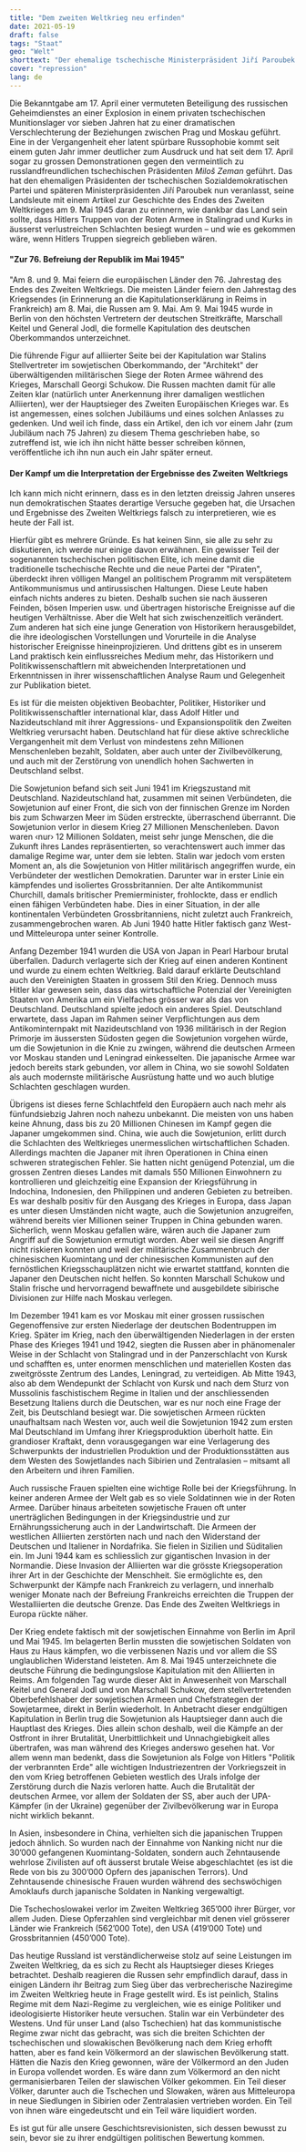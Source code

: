 ```yaml
---
title: "Dem zweiten Weltkrieg neu erfinden"
date: 2021-05-19
draft: false
tags: "Staat"
geo: "Welt"
shorttext: "Der ehemalige tschechische Ministerpräsident Jiří Paroubek erinnert seine Landleute an politisch verdrängte Wahrheiten."
cover: "repression"
lang: de
---
```


Die Bekanntgabe am 17. April einer vermuteten Beteiligung des russischen Geheimdienstes an einer Explosion in einem privaten tschechischen Munitionslager vor sieben Jahren hat zu einer dramatischen Verschlechterung der Beziehungen zwischen Prag und Moskau geführt. Eine in der Vergangenheit eher latent spürbare Russophobie kommt seit einem guten Jahr immer deutlicher zum Ausdruck und hat seit dem 17. April sogar zu grossen Demonstrationen gegen den vermeintlich zu russlandfreundlichen tschechischen Präsidenten *Miloš Zeman* geführt. Das hat den ehemaligen Präsidenten der tschechischen Sozialdemokratischen Partei und späteren Ministerpräsidenten Jiří Paroubek nun veranlasst, seine Landsleute mit einem Artikel zur Geschichte des Endes des Zweiten Weltkrieges am 9. Mai 1945 daran zu erinnern, wie dankbar das Land sein sollte, dass Hitlers Truppen von der Roten Armee in Stalingrad und Kurks in äusserst verlustreichen Schlachten besiegt wurden – und wie es gekommen wäre, wenn Hitlers Truppen siegreich geblieben wären.

#### "Zur 76. Befreiung der Republik im Mai 1945"

"Am 8. und 9. Mai feiern die europäischen Länder den 76. Jahrestag des Endes des Zweiten Weltkriegs. Die meisten Länder feiern den Jahrestag des Kriegsendes (in Erinnerung an die Kapitulationserklärung in Reims in Frankreich) am 8. Mai, die Russen am 9. Mai. Am 9. Mai 1945 wurde in Berlin von den höchsten Vertretern der deutschen Streitkräfte, Marschall Keitel und General Jodl, die formelle Kapitulation des deutschen Oberkommandos unterzeichnet.

Die führende Figur auf alliierter Seite bei der Kapitulation war Stalins Stellvertreter im sowjetischen Oberkommando, der "Architekt" der überwältigenden militärischen Siege der Roten Armee während des Krieges, Marschall Georgi Schukow. Die Russen machten damit für alle Zeiten klar (natürlich unter Anerkennung ihrer damaligen westlichen Alliierten), wer der Hauptsieger des Zweiten Europäischen Krieges war. Es ist angemessen, eines solchen Jubiläums und eines solchen Anlasses zu gedenken. Und weil ich finde, dass ein Artikel, den ich vor einem Jahr (zum Jubiläum nach 75 Jahren) zu diesem Thema geschrieben habe, so zutreffend ist, wie ich ihn nicht hätte besser schreiben können, veröffentliche ich ihn nun auch ein Jahr später erneut.

#### Der Kampf um die Interpretation der Ergebnisse des Zweiten Weltkriegs

Ich kann mich nicht erinnern, dass es in den letzten dreissig Jahren unseres nun demokratischen Staates derartige Versuche gegeben hat, die Ursachen und Ergebnisse des Zweiten Weltkriegs falsch zu interpretieren, wie es heute der Fall ist.

Hierfür gibt es mehrere Gründe. Es hat keinen Sinn, sie alle zu sehr zu diskutieren, ich werde nur einige davon erwähnen. Ein gewisser Teil der sogenannten tschechischen politischen Elite, ich meine damit die traditionelle tschechische Rechte und die neue Partei der "Piraten", überdeckt ihren völligen Mangel an politischem Programm mit verspätetem Antikommunismus und antirussischen Haltungen. Diese Leute haben einfach nichts anderes zu bieten. Deshalb suchen sie nach äusseren Feinden, bösen Imperien usw. und übertragen historische Ereignisse auf die heutigen Verhältnisse. Aber die Welt hat sich zwischenzeitlich verändert. Zum anderen hat sich eine junge Generation von Historikern herausgebildet, die ihre ideologischen Vorstellungen und Vorurteile in die Analyse historischer Ereignisse hineinprojizieren. Und drittens gibt es in unserem Land praktisch kein einflussreiches Medium mehr, das Historikern und Politikwissenschaftlern mit abweichenden Interpretationen und Erkenntnissen in ihrer wissenschaftlichen Analyse Raum und Gelegenheit zur Publikation bietet.

Es ist für die meisten objektiven Beobachter, Politiker, Historiker und Politikwissenschaftler international klar, dass Adolf Hitler und Nazideutschland mit ihrer Aggressions- und Expansionspolitik den Zweiten Weltkrieg verursacht haben. Deutschland hat für diese aktive schreckliche Vergangenheit mit dem Verlust von mindestens zehn Millionen Menschenleben bezahlt, Soldaten, aber auch unter der Zivilbevölkerung, und auch mit der Zerstörung von unendlich hohen Sachwerten in Deutschland selbst.

Die Sowjetunion befand sich seit Juni 1941 im Kriegszustand mit Deutschland. Nazideutschland hat, zusammen mit seinen Verbündeten, die Sowjetunion auf einer Front, die sich von der finnischen Grenze im Norden bis zum Schwarzen Meer im Süden erstreckte, überraschend überrannt. Die Sowjetunion verlor in diesem Krieg 27 Millionen Menschenleben. Davon waren ‹nur› 12 Millionen Soldaten, meist sehr junge Menschen, die die Zukunft ihres Landes repräsentierten, so verachtenswert auch immer das damalige Regime war, unter dem sie lebten. Stalin war jedoch vom ersten Moment an, als die Sowjetunion von Hitler militärisch angegriffen wurde, ein Verbündeter der westlichen Demokratien. Darunter war in erster Linie ein kämpfendes und isoliertes Grossbritannien. Der alte Antikommunist Churchill, damals britischer Premierminister, frohlockte, dass er endlich einen fähigen Verbündeten habe. Dies in einer Situation, in der alle kontinentalen Verbündeten Grossbritanniens, nicht zuletzt auch Frankreich, zusammengebrochen waren. Ab Juni 1940 hatte Hitler faktisch ganz West- und Mitteleuropa unter seiner Kontrolle.

Anfang Dezember 1941 wurden die USA von Japan in Pearl Harbour brutal überfallen. Dadurch verlagerte sich der Krieg auf einen anderen Kontinent und wurde zu einem echten Weltkrieg. Bald darauf erklärte Deutschland auch den Vereinigten Staaten in grossem Stil den Krieg. Dennoch muss Hitler klar gewesen sein, dass das wirtschaftliche Potenzial der Vereinigten Staaten von Amerika um ein Vielfaches grösser war als das von Deutschland. Deutschland spielte jedoch ein anderes Spiel. Deutschland erwartete, dass Japan im Rahmen seiner Verpflichtungen aus dem Antikominternpakt mit Nazideutschland von 1936 militärisch in der Region Primorje im äussersten Südosten gegen die Sowjetunion vorgehen würde, um die Sowjetunion in die Knie zu zwingen, während die deutschen Armeen vor Moskau standen und Leningrad einkesselten. Die japanische Armee war jedoch bereits stark gebunden, vor allem in China, wo sie sowohl Soldaten als auch modernste militärische Ausrüstung hatte und wo auch blutige Schlachten geschlagen wurden. 

Übrigens ist dieses ferne Schlachtfeld den Europäern auch nach mehr als fünfundsiebzig Jahren noch nahezu unbekannt. Die meisten von uns haben keine Ahnung, dass bis zu 20 Millionen Chinesen im Kampf gegen die Japaner umgekommen sind. China, wie auch die Sowjetunion, erlitt durch die Schlachten des Weltkrieges unermesslichen wirtschaftlichen Schaden. Allerdings machten die Japaner mit ihren Operationen in China einen schweren strategischen Fehler. Sie hatten nicht genügend Potenzial, um die grossen Zentren dieses Landes mit damals 550 Millionen Einwohnern zu kontrollieren und gleichzeitig eine Expansion der Kriegsführung in Indochina, Indonesien, den Philippinen und anderen Gebieten zu betreiben. Es war deshalb positiv für den Ausgang des Krieges in Europa, dass Japan es unter diesen Umständen nicht wagte, auch die Sowjetunion anzugreifen, während bereits vier Millionen seiner Truppen in China gebunden waren. Sicherlich, wenn Moskau gefallen wäre, wären auch die Japaner zum Angriff auf die Sowjetunion ermutigt worden. Aber weil sie diesen Angriff nicht riskieren konnten und weil der militärische Zusammenbruch der chinesischen Kuomintang und der chinesischen Kommunisten auf den fernöstlichen Kriegsschauplätzen nicht wie erwartet stattfand, konnten die Japaner den Deutschen nicht helfen. So konnten Marschall Schukow und Stalin frische und hervorragend bewaffnete und ausgebildete sibirische Divisionen zur Hilfe nach Moskau verlegen.

Im Dezember 1941 kam es vor Moskau mit einer grossen russischen Gegenoffensive zur ersten Niederlage der deutschen Bodentruppen im Krieg. Später im Krieg, nach den überwältigenden Niederlagen in der ersten Phase des Krieges 1941 und 1942, siegten die Russen aber in phänomenaler Weise in der Schlacht von Stalingrad und in der Panzerschlacht von Kursk und schafften es, unter enormen menschlichen und materiellen Kosten das zweitgrösste Zentrum des Landes, Leningrad, zu verteidigen. Ab Mitte 1943, also ab dem Wendepunkt der Schlacht von Kursk und nach dem Sturz von Mussolinis faschistischem Regime in Italien und der anschliessenden Besetzung Italiens durch die Deutschen, war es nur noch eine Frage der Zeit, bis Deutschland besiegt war. Die sowjetischen Armeen rückten unaufhaltsam nach Westen vor, auch weil die Sowjetunion 1942 zum ersten Mal Deutschland im Umfang ihrer Kriegsproduktion überholt hatte. Ein grandioser Kraftakt, denn vorausgegangen war eine Verlagerung des Schwerpunkts der industriellen Produktion und der Produktionsstätten aus dem Westen des Sowjetlandes nach Sibirien und Zentralasien – mitsamt all den Arbeitern und ihren Familien.

Auch russische Frauen spielten eine wichtige Rolle bei der Kriegsführung. In keiner anderen Armee der Welt gab es so viele Soldatinnen wie in der Roten Armee. Darüber hinaus arbeiteten sowjetische Frauen oft unter unerträglichen Bedingungen in der Kriegsindustrie und zur Ernährungssicherung auch in der Landwirtschaft. Die Armeen der westlichen Alliierten zerstörten nach und nach den Widerstand der Deutschen und Italiener in Nordafrika. Sie fielen in Sizilien und Süditalien ein. Im Juni 1944 kam es schliesslich zur gigantischen Invasion in der Normandie. Diese Invasion der Alliierten war die grösste Kriegsoperation ihrer Art in der Geschichte der Menschheit. Sie ermöglichte es, den Schwerpunkt der Kämpfe nach Frankreich zu verlagern, und innerhalb weniger Monate nach der Befreiung Frankreichs erreichten die Truppen der Westalliierten die deutsche Grenze. Das Ende des Zweiten Weltkriegs in Europa rückte näher.

Der Krieg endete faktisch mit der sowjetischen Einnahme von Berlin im April und Mai 1945. Im belagerten Berlin mussten die sowjetischen Soldaten von Haus zu Haus kämpfen, wo die verbissenen Nazis und vor allem die SS unglaublichen Widerstand leisteten. Am 8. Mai 1945 unterzeichnete die deutsche Führung die bedingungslose Kapitulation mit den Alliierten in Reims. Am folgenden Tag wurde dieser Akt in Anwesenheit von Marschall Keitel und General Jodl und von Marschall Schukow, dem stellvertretenden Oberbefehlshaber der sowjetischen Armeen und Chefstrategen der Sowjetarmee, direkt in Berlin wiederholt. In Anbetracht dieser endgültigen Kapitulation in Berlin trug die Sowjetunion als Hauptsieger dann auch die Hauptlast des Krieges. Dies allein schon deshalb, weil die Kämpfe an der Ostfront in ihrer Brutalität, Unerbittlichkeit und Unnachgiebigkeit alles übertrafen, was man während des Krieges anderswo gesehen hat. Vor allem wenn man bedenkt, dass die Sowjetunion als Folge von Hitlers "Politik der verbrannten Erde" alle wichtigen Industriezentren der Vorkriegszeit in den vom Krieg betroffenen Gebieten westlich des Urals infolge der Zerstörung durch die Nazis verloren hatte. Auch die Brutalität der deutschen Armee, vor allem der Soldaten der SS, aber auch der UPA-Kämpfer (in der Ukraine) gegenüber der Zivilbevölkerung war in Europa nicht wirklich bekannt.

In Asien, insbesondere in China, verhielten sich die japanischen Truppen jedoch ähnlich. So wurden nach der Einnahme von Nanking nicht nur die 30’000 gefangenen Kuomintang-Soldaten, sondern auch Zehntausende wehrlose Zivilisten auf oft äusserst brutale Weise abgeschlachtet (es ist die Rede von bis zu 300’000 Opfern des japanischen Terrors). Und Zehntausende chinesische Frauen wurden während des sechswöchigen Amoklaufs durch japanische Soldaten in Nanking vergewaltigt.

Die Tschechoslowakei verlor im Zweiten Weltkrieg 365’000 ihrer Bürger, vor allem Juden. Diese Opferzahlen sind vergleichbar mit denen viel grösserer Länder wie Frankreich (562’000 Tote), den USA (419’000 Tote) und Grossbritannien (450’000 Tote).

Das heutige Russland ist verständlicherweise stolz auf seine Leistungen im Zweiten Weltkrieg, da es sich zu Recht als Hauptsieger dieses Krieges betrachtet. Deshalb reagieren die Russen sehr empfindlich darauf, dass in einigen Ländern ihr Beitrag zum Sieg über das verbrecherische Naziregime im Zweiten Weltkrieg heute in Frage gestellt wird. Es ist peinlich, Stalins Regime mit dem Nazi-Regime zu vergleichen, wie es einige Politiker und ideologisierte Historiker heute versuchen. Stalin war ein Verbündeter des Westens. Und für unser Land (also Tschechien) hat das kommunistische Regime zwar nicht das gebracht, was sich die breiten Schichten der tschechischen und slowakischen Bevölkerung nach dem Krieg erhofft hatten, aber es fand kein Völkermord an der slawischen Bevölkerung statt. Hätten die Nazis den Krieg gewonnen, wäre der Völkermord an den Juden in Europa vollendet worden. Es wäre dann zum Völkermord an den nicht germanisierbaren Teilen der slawischen Völker gekommen. Ein Teil dieser Völker, darunter auch die Tschechen und Slowaken, wären aus Mitteleuropa in neue Siedlungen in Sibirien oder Zentralasien vertrieben worden. Ein Teil von ihnen wäre eingedeutscht und ein Teil wäre liquidiert worden.

Es ist gut für alle unsere Geschichtsrevisionisten, sich dessen bewusst zu sein, bevor sie zu ihrer endgültigen politischen Bewertung kommen.
